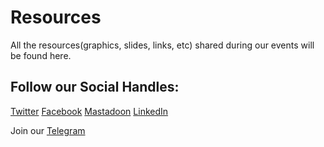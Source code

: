 # Resources
All the resources(graphics, slides, links, etc) shared during our events will be found here.

## Follow our Social Handles:

 [Twitter](https://twitter.com/MozPunjab)
 [Facebook](https://www.facebook.com/MozillaPunjab/)
 [Mastadoon](https://mastodon.social/@MozPunjab)
 [LinkedIn](https://www.linkedin.com/company/mozilla-punjab/)

Join our [Telegram](https://t.me/mozillapunjab)
